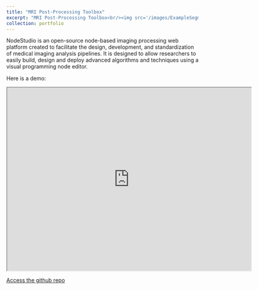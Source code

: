 ```yaml
---
title: "MRI Post-Processing Toolbox"
excerpt: "MRI Post-Processing Toolbox<br/><img src='/images/ExampleSegmentationPipeline.png'>"
collection: portfolio
---
```


NodeStudio is an open-source node-based imaging processing web platform created to facilitate the design, development, and standardization of medical imaging analysis pipelines. It is designed to allow researchers to easily build, design and deploy advanced algorithms and techniques using a visual programming node editor.

Here is a demo:

<iframe src="https://drive.google.com/file/d/1_KPBHWeIJKArQ0QkV5V376SyWoEt89q5/preview" width="640" height="480"></iframe>

[Access the github repo](https://github.com/michaelmendoza/node-studio)
